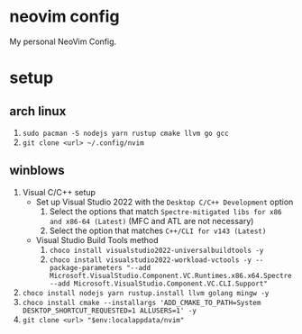 # neovim config 
My personal NeoVim Config.

# setup
## arch linux
1. `sudo pacman -S nodejs yarn rustup cmake llvm go gcc`
1. `git clone <url> ~/.config/nvim`

## winblows
1. Visual C/C++ setup
    - Set up Visual Studio 2022 with the `Desktop C/C++ Development` option
        1. Select the options that match `Spectre-mitigated libs for x86 and x86-64 (Latest)` (MFC and ATL are not necessary)
        1. Select the option that matches `C++/CLI for v143 (Latest)`
    - Visual Studio Build Tools method
        1. `choco install visualstudio2022-universalbuildtools -y`
        1. `choco install visualstudio2022-workload-vctools -y --package-parameters "--add Microsoft.VisualStudio.Component.VC.Runtimes.x86.x64.Spectre --add Microsoft.VisualStudio.Component.VC.CLI.Support"`
1. `choco install nodejs yarn rustup.install llvm golang mingw -y`
1. `choco install cmake --installargs 'ADD_CMAKE_TO_PATH=System DESKTOP_SHORTCUT_REQUESTED=1 ALLUSERS=1' -y`
1. `git clone <url> "$env:localappdata/nvim"`
